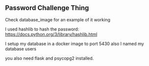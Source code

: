 ## Password Challenge Thing

Check database_image for an example of it working


I used hashlib to hash the password:
https://docs.python.org/3/library/hashlib.html

I setup my database in a docker image to port 5430
also I named my database users


you also need flask and psycopg2 installed. 
